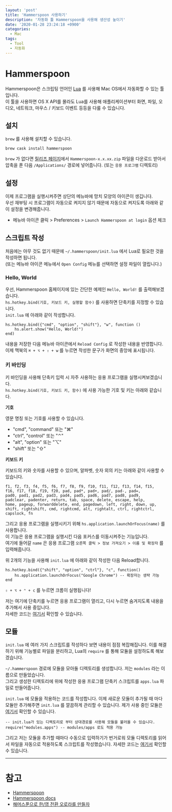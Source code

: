 ```yaml
---
layout: 'post'
title: 'Hammerspoon 사용하기'
description: '자동화 툴 Hammerspoon을 사용해 생산성 높이기'
date: '2020-01-28 23:24:18 +0900'
categories:
  - Mac
tags:
  - Tool
  - 자동화
---
```


# Hammerspoon

Hammerspoon은 스크립팅 언어인 [Lua](https://www.lua.org/) 를 사용해 Mac OS에서 자동화할 수 있는 툴입니다.  
이 툴을 사용하면 OS X API를 몰라도 Lua를 사용해 애플리케이션부터 화면, 파일, 오디오, 네트워크, 마우스 / 키보드 이벤트 등등을 다룰 수 있습니다.

## 설치

`brew` 를 사용해 설치할 수 있습니다.

    brew cask install hammerspoon

`brew` 가 없다면 [릴리즈 페이지](https://github.com/Hammerspoon/hammerspoon/releases)에서 `Hammerspoon-x.x.xx.zip`  파일을 다운로드 받아서 압축을 푼 다음 `/Applications/` 경로에 넣어줍니다. (또는 `응용 프로그램` 디렉토리)

## 설정

이제 프로그램을 실행시켜주면 상단의 메뉴바에 망치 모양의 아이콘이 생깁니다.  
우선 재부팅 시 프로그램이 자동으로 켜지지 않기 때문에 자동으로 켜지도록 아래와 같이 설정을 변경해줍니다.

- 메뉴바 아이콘 클릭 > Preferences > `Launch Hammerspoon at login` 옵션 체크

## 스크립트 작성

처음에는 아무 것도 없기 때문에 `~/.hammerspoon/init.lua` 에서 Lua로 필요한 것을 작성하면 됩니다.  
(또는 메뉴바 아이콘 메뉴에서 `Open Config` 메뉴를 선택하면 설정 파일이 열립니다.)

### Hello, World

우선, Hammerspoon 홈페이지에 있는 간단한 예제인 `Hello, World!` 를 출력해보겠습니다.  
`hs.hotkey.bind(기호, 키보드 키, 실행할 함수)` 를 사용하면 단축키를 지정할 수 있습니다.  
`init.lua` 에 아래와 같이 작성합니다.

    hs.hotkey.bind({"cmd", "option", "shift"}, "w", function ()
    	hs.alert.show("Hello, World!")
    end)

내용을 저장한 다음 메뉴바 아이콘에서 `Reload Config` 로 작성한 내용을 반영합니다.  
이제 맥북의 `⌘ + ⌥ + ⇧ + w` 를 누르면 작성한 문구가 화면의 중앙에 표시됩니다.

### 키 바인딩

키 바인딩을 사용해 단축키 입력 시 자주 사용하는 응용 프로그램을 실행시켜보겠습니다.  
`hs.hotkey.bind(기호, 키보드 키, 함수)` 에 사용 가능한 기호 및 키는 아래와 같습니다.

**기호**

영문 명칭 또는 기호를 사용할 수 있습니다.

- "cmd", "command" 또는 "⌘"
- "ctrl", "control" 또는 "⌃"
- "alt", "option" 또는 "⌥"
- "shift" 또는 "⇧"

**키보드 키**

키보드의 키와 숫자를 사용할 수 있으며, 알파벳, 숫자 외의 키는 아래와 같이 사용할 수 있습니다.

    f1, f2, f3, f4, f5, f6, f7, f8, f9, f10, f11, f12, f13, f14, f15,
    f16, f17, f18, f19, f20, pad, pad*, pad+, pad/, pad-, pad=,
    pad0, pad1, pad2, pad3, pad4, pad5, pad6, pad7, pad8, pad9,
    padclear, padenter, return, tab, space, delete, escape, help,
    home, pageup, forwarddelete, end, pagedown, left, right, down, up,
    shift, rightshift, cmd, rightcmd, alt, rightalt, ctrl, rightctrl,
    capslock, fn

그리고 응용 프로그램을 실행시키기 위해 `hs.application.launchOrFocus(name)` 를 사용합니다.  
이 기능은 응용 프로그램을 실행시킨 다음 포커스를 이동시켜주는 기능입니다.  
여기에 들어갈 `name` 은 응용 프로그램 `오른쪽 클릭 > 정보 가져오기 > 이름 및 확장자` 를 입력해줍니다.

위 2개의 기능을 사용해 `init.lua` 에 아래와 같이 작성한 다음 Reload합니다.

    hs.hotkey.bind({"shift", "option", "ctrl"}, "c", function()
    	hs.application.launchOrFocus("Google Chrome") -- 확장자는 생략 가능
    end

`⇧ + ⌥ + ⌃ + c` 를 누르면 크롬이 실행됩니다!  

저는 여기에 단축키를 누르면 응용 프로그램이 열리고, 다시 누르면 숨겨지도록 내용을 추가해서 사용 중입니다.  
자세한 코드는 [여기서](https://github.com/hongsii/dotfiles/blob/master/hammerspoon/hammerspoon.symlink/modules/apps.luahttps://github.com/hongsii/dotfiles/blob/master/hammerspoon/hammerspoon.symlink/modules/apps.lua) 확인할 수 있습니다.

## 모듈

`init.lua` 에 여러 가지 스크립트를 작성하다 보면 내용이 점점 복잡해집니다. 이를 해결하기 위해 기능별로 파일을 분리하고, Lua의 `require` 를 통해 모듈을 설정하도록 해보겠습니다.  

`~/.hammerspoon` 경로에 모듈을 모아둘 디렉토리를 생성합니다. 저는 `modules` 라는 이름으로 만들었습니다.  
그리고 생성한 디렉토리에 위에 작성한 응용 프로그램 단축키 스크립트를 `apps.lua` 파일로 만들어줍니다.  

`init.lua` 에 모듈을 적용하는 코드를 작성합니다. 이제 새로운 모듈이 추가될 때 마다 모듈만 추가해주면 `init.lua` 를 깔끔하게 관리할 수 있습니다.
제가 사용 중인 모듈은 [여기서](https://github.com/hongsii/dotfiles/tree/master/hammerspoon/hammerspoon.symlink/modules) 확인할 수 있습니다.

    -- init.lua가 있는 디렉토리로 부터 상대경로를 사용해 모듈을 불러올 수 있습니다.
    require("modules.apps") -- modules/apps 로도 적용 가능


그리고 저는 모듈을 추가할 때마다 수동으로 입력하기가 번거로워 모듈 디렉토리를 읽어서 파일을 자동으로 적용하도록 스크립트를 작성했습니다. 자세한 코드는 [여기서](https://github.com/hongsii/dotfiles/blob/master/hammerspoon/hammerspoon.symlink/init.lua) 확인할 수 있습니다.

---

# 참고

- [Hammerspoon](https://www.hammerspoon.org/)
- [Hammerspoon docs](https://www.hammerspoon.org/docs/index.html)
- [해머스푼으로 한/영 전환 오로라를 만들자](https://johngrib.github.io/wiki/hammerspoon-inputsource-aurora/)
